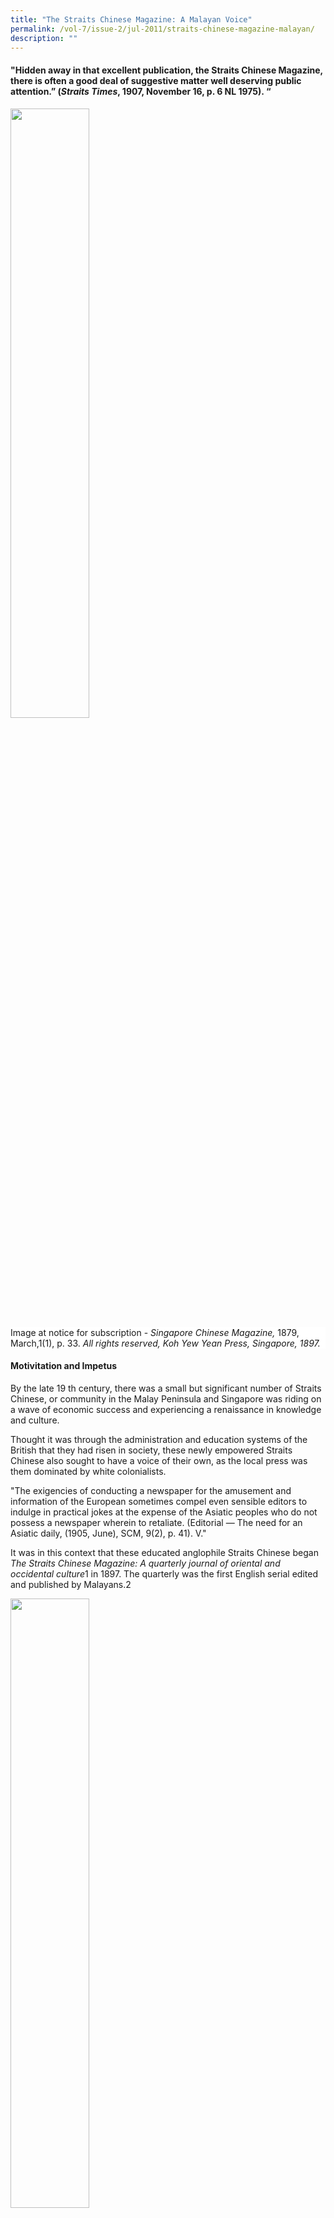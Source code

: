 ```yaml
---
title: "The Straits Chinese Magazine: A Malayan Voice"
permalink: /vol-7/issue-2/jul-2011/straits-chinese-magazine-malayan/
description: ""
---
```

#### "Hidden away in that excellent publication, the Straits Chinese Magazine, there is often a good deal of suggestive matter well deserving public attention.” (*Straits Times*, 1907, November 16, p. 6 NL 1975). “

<img style="width:50%;" src="/images/Vol%207%20Issue%202/StraitsChinese/dog.jpg">
 <div style="background-color: white;">Image at notice for subscription - <i>Singapore Chinese Magazine,</i> 1879, March,1(1), p. 33. <i>All rights reserved, Koh Yew Yean Press, Singapore, 1897.</i></div>

#### **Motivitation and Impetus**

By the late 19 th century, there was a small but significant number of Straits Chinese, or community in the Malay Peninsula and Singapore was riding on a wave of economic success and experiencing a renaissance in knowledge and culture.

Thought it was through the administration and education systems of the British that they had risen in society, these newly empowered Straits Chinese also sought to have a voice of their own, as the local press was them dominated by white colonialists.

"The exigencies of conducting a newspaper for the amusement and information of the European sometimes compel even sensible editors to indulge in practical jokes at the expense of the Asiatic peoples who do not possess a newspaper wherein to retaliate. (Editorial — The need for an Asiatic daily, (1905, June), SCM, 9(2), p. 41). V."

It was in this context that these educated anglophile Straits Chinese began *The Straits Chinese Magazine: A quarterly journal of oriental and occidental culture*1 in 1897. The quarterly was the first English serial edited and published by Malayans.2

<img style="width:50%;" src="/images/Vol%207%20Issue%202/StraitsChinese/020000404.jpg">
 <div style="background-color: white;"> <i>Singapore Chinese Magazine </i> title page for the first volume,  <i>Koh Yew Hean Press, Singapore,  1897.</i></div>

The magazine lasted eleven years and was "a medium for the discussion of political/ social, and other matters affecting the Straits people generally" (Editorial, 1897, SCM, March, 1(1), p. 1). It became a rich collection of literary works and social commentaries including short stories by the Straits Chinese or about them3; political analysis and insights into Straits Chinese perspectives on Chinese reformation and opinions on the tumultuous events in the motherland (China): and biographical and social commentaries of the people and events in the Straits at a time when the Straits Chinese were politically and financially on the rise. The readers targeted were not just the Straits Chinese but all who were Straits-born as the articles addressed the concerns and interests of Malays, Eurasians, Indians and other races in the Straits.

<img style="width:50%;" src="/images/Vol%207%20Issue%202/StraitsChinese/020000033.jpg">
 <div style="background-color: white;">Editors, <i>Straits Chinese Magazine</i> from <i>One hundred years of the Chinese in Singapore,</i> 1903, after p. 236. <i>All rights reserved, Murray, London, 1923.</i></div>

#### **Cultural Loyalties**

Lim Boon Keng, co-founder of The Straits Chinese Magazine, stated that "[t]he main object of this Magazine is to promote intellectual activity amongst the Straits-born people, and to guide the present chaotic state of public opinion among them to some definite end" (Editorial, 1897, SCM, March, *1*(1), p. 2). This "chaotic state of public opinion' was the "counter-pull of three different cultural loyalties [which] threatened a 'crisis of identity' among the rising younger generation of Singapore Chinese" (Turnbull, p. 103). This elite group of Straits Chinese remained proud of their British heritage and continued to respect their colonial masters, but a rising and tumultuous China, as well as identification with the people of Malaya, goaded them to articulate a new definition of being Chinese in British Malaya.

In the Straits Settlements, the Straits Chinese who had resided there for several generations had adopted local ways and spoke Baba Malay at home and in business. Yet, because of their education in British institutions and employment in British agencies, the Straits Chinese idealised British culture and sought to be be part of the culture which surrounded them. Almost two decades previously, in 1879, Vaughan4 noted that there was "nothing they rejoice[d] in more than being British subjects" (Vaughan, 1879, p. 4) or "orang putih" (white man — Caucasian).

The *Magazine* retained much of this anglophile, royalist perspective with articles on Queen Victoria's Jubilee in 1897,5 her death in 1901 and the coronation of Albert Edwards in 1902. After all, its editors were all Queen's scholars who had been educated in the hallowed halls of the best British universities. They participated in the Singapore contingent to witness the King's coronation, and reported extensively on it, revealing interesting snippets of Straits Chinese insights as can be found in this Baba Malay6 rhyme about the coronation:

"Kita pergi London Town, 
Tengok Raja pakei crown, 
Inggris missi missi suka S. V. A.

[We left for London Town,
To witness the King's coronation.
The English ladies appreciate the S.V.A
(Straits Volunteer Artillery)]"7 <br><br>— From Song, O. S. Life in Alexandra Palace. (1902, December), *SCM*, 6(24). p. 123.

Vaughan also noted that: "The Baba as a rule has no desire to visit China; he does not regard it as his home- (Vaughan, 1879, p. 5). However, the recent8 establishment of the Chinese consulate in Singapore, the relaxation of emigration laws in China and protection over British citizens returning to China,9 were all factors that encouraged the Straits Chinese to rediscover their heritage and rebuild ties with their motherland. With a revived interest in China, many of the articles in the magazine were thus written for readers "who desire to have restored to them the knowledge of their forefathers in English dress." (*SCM*, 1897, June, 1(2), p. 64).

Although the magazine was styled after similar journals of literary societies in London, its contents were influenced by this growing interest in the Chinese culture. The Chinese consuls were instrumental in restoring Chinese culture and literary interest amongst the Straits Chinese, particularly through newly formed literary societies. Tso Ping-Lung, the first Chinese consul from China in Singapore, established the Celestial Reasoning Association — the first literary society amongst the Straits Chinese — in 1882. At their society meetings, Chinese classics were read and discussed and poetry or essay competitions held on subjects peculiar to the Chinese. These winning essays and poetry were published in local newspapers.10 Literary societies such as this thus supported and maintained representation in much of the Chinese press in Singapore.11 In the same vein, many Straits Chinese societies were soon established, and their speeches and debates reproduced and reported in the *Straits Chinese Magazine*. These included the Chinese Christian Association, established in 1889; the Chinese Philomathic Society, formed by Lim Boon Keng;12 the Straits Chinese British Association, formed In 1900; and the Selangor Chinese Literary and Debating Society, formed In 1903 and headed by Gnoh Lean Tuck (Wu lien-Teh) who would also become an editor to the *Straits Chinese Magazine*. 

#### **Chinese Reformation**

During the span of the magazine's life (1897—1907), China was in the throes of change with conflicts within and invasions from without. The defeats suffered by China during the Opium Wars In the mid-19th century and the Sino-Japanese War in 1894 had humiliated China and revealed the weaknesses of the declining Qing Dynasty. The disaffected populace threatened the ancient royal throne with outbreaks of riots and rebellion. During this time, the young emperor, Guangxu, sought to retain his throne whilst implementing institutional reforms. With his advisors, Kang Youwel and Liang Qichao, Guangxu began a reform movement known as the Hundred Days' Reform in 1898 which lasted 103 days before it was quashed by his adopted mother, the Empress Dowager Cixi.


<img style="width:50%;" src="/images/Vol%207%20Issue%202/StraitsChinese/020000467_1.jpg">
 <div style="background-color: white;">The reform martyrs (<i>Singapore Chinese Magazine,</i> (1900, May), <i>4</i> (13),  pp. 9—10). <i>Koh Yew Hean Press, Singapore,</i> 1900.</i></div>

Kang, the driving intellectual force behind the reform movement, influenced not only his countrymen at home but also those who were overseas.13 Kang's radical interpretation of Confucianism in the light of Western concepts14 was soon adopted by those in Singapore.15 Kang initiated the Confucian Revival Movement in Singapore, in partnership with the Chinese Consul-General In Singapore and with Lim Boon Keng's articulate and widely published support.16

In the *Straits Chinese Magazine*, Lim propagated Kang's philosophy17 through various articles18 on Confucianism Including an extensive translation of Tso Chuan's (Zuo Zhuan's) Confucian classic. The translations were presented with Chinese text printed interlineally alongside the English translations, as well as the full text laid out in both Chinese and English. However, the process was not easy: "The typographical dlfflculties were immense and were skilfully and rapidly overcome by the late Mr Arozoo." ((1901, December), *SCM*, *5*(20), p. 168).

A key aspect of the Confucian movement was the setting-up of Chinese schools to promote loyalty to the motherland. Thus, education became a key focus of the magazine, especially as the editors were also instrumental in establishing several new Chinese schools, notably the Singapore Chinese Girls' School.19 Articles addressed not only the need to educate Straits Chinese boys (known as the Babas") but more importantly the "Nyonyas", or the womenfolk of the Straits Chinese. In fact, although most articles were penned primarily by men, the eighth edition of 1904's Magazine featured the writings of various Chinese women. Wong Ting Nguk wrote on "Fragments of Chinese folk-lore" ((1904, March), *SCM*, *8*(1), pp. 92—94) while "A Chinese Lady" wrote on the influence of women in Chinese history ((1904, March), *SCM*, *8*(1), pp. 126—128) and Lin Meng Chin gave "Select anecdotes from ltle records of famous women" ((1904, March), *SCM*, *8*, pp. 38, 94, 142, 188) over several issues of the *Magazine*.

Lim also started a six-part series of articles which encouraged social reform amongst the Chinese of Malaya in a wide range of fields like marriage, education, and dress. 20 The most controversial article was the one that advocated doing away with the "towchang", or the Chinese pigtail,21 Lim's arguments led to strong divisions within the local Chinese community. These strong divisions would present themselves again when reformists and revolutionaries swept the motherland in 1911.

#### **Managing the Magazine**

800 copies of the first issue of the magazine, published by the Koh Yew Hean press in April of 1897, were completely sold out Subscriptions were at $1.50 per annum and by the turn of the 20th century, the Magazine had a wide circulation both in Malaya (Singapore, Malacca, Penang, Kuala Lumpur, Seremban, Taipeng, Labuan and Sarawak) as well as in "distant comers of the globe"22 (London, Edinburgh, Saigon, Yokohama, Bangkok and Batavia).23 Later editions of the magazine had regular columns in the form of letters from London, Java, Malacca and Penang. They were written by a representative of the Straits Chinese community in these cities and provided updates on persons, events, and thoughts on their local community. By its seventh year, the *Magazine* was read in "quiet homes In England and America",24 and was in the collections of the Library of Congress and */'Ecole Francals de I'Extreme Orlent*.

<img style="width:50%;" src="/images/Vol%207%20Issue%202/StraitsChinese/020000471.jpg">
 <div style="background-color: white;">Advertisement for Whiteway, Laidlaw & Co. found in the preliminary of  <i>The Straits Chinese Magazine, </i> Vol. 8. <i>All rights reserved. Koh Yew Hean Press, Singapore,</i> 1904.</i></div>


The Magazine's editors were Lim Boon Keng,26 Song Ong Siang, and Gnoh Lean Tuck (Wu Lien-Teh) - men who were part of the fraternity of Straits Chinese Queen's scholars and who had gained recognition in their professions as lawyer and doctors. a However, the men were bonded by more than just education and profession. Gnoh and Lim were brothers-in-law27 and both were swept up by China's call for support. They spent their twilight years there, with Gnoh gaining fame as Medical Adviser In Beijing, an appointment under which he fought the plague, while Lim served as President of Xiamen University, which was established by a fellow Singaporean Chinese, Tan Kah Kee.

New editions of the Magazine were regularly highlighted in *The Straits Times* as well as *The Singapore Free Press and Mercantile Advertiser* though the relationship with the former was often mutually critical. For example, In an article dated 7 April 1903 in the straits Times, the columnist notes:

"Unfortunately the *Straits Chinese Magazine* is not 'run' by professional journalists but by a few Chinese gentlemen and others affected with cacoethes scribendi \[Latin for the irresistible urge to write\]. They mean well and occasionally write well, but in common with the rest of us are sometimes prone to make mistakes. The said faults are not particularly bad ones ... (and\] as a collection of essays ... mainly written by Straits-born Chinese, the *Straits Chinese Magazine* is a success ... There are certainly enough English-speaking and intelligent Chinese in Singapore to warrant its more frequent publication and it has it in its power to accomplish a great deal of good."28

Some of these tensions arose because these local Straits Chinese writers articulately commented on the vices they observed of their British colonial masters. A counter-reply to a review of the magazine in the Penang Gazette shows up some of this:

"I am sure that no harm was intended beyond convincing some of the Europeans that they are not the immaculate and faultless beings they have hitherto thought themselves to be, or at least tried to represent in the eyes of Asiatics. Self-conceit and egotism are no doubt the common fault of the Europeans who have come to the East (*SCM*, (1903, September), *7*(3), p. 101)."29

These strongly worded commentaries were reserved not only for the Europeans, but were often critical of their own compatriots as well. In addressing the need to educate the Nyonyas, "A Baba" states:

"We do not believe in cramming little Chinese girls with a smattering of bad English and a good deal of rubbish which passes currency as elementary knowledge . . . But our wealthy Straits Chinese will not come forward to do for their community what the rich Parsees of Bombay have done and are doing for their women ... We consider it a perfect disgrace that the rich and apparently intelligent men of our community should have done so little for the education of women.30

In the seventh year of its publication, the editors stated:

"We have constantly kept in view our aims for the advancement of our people and have met adverse criticism, abuse and even monetary discouragement with an unflinching heart, knowing well that our cause and our purpose are right. That these aims have to a great extent been fulfilled may be judged by the distinct change in public opinion amongst the Straits-born of the present day. When we first launched our journal before the world in 1897, the Straits Chinese were still moving quietly along the lines of their ancestors, content alike to live in their old paradise and to retain for themselves the policy of laissez faire ... But time has fortunately changed ... [and] there has taken place a desire, nay an anxiety, to partake in the intellectual moral advancement of the present century. We have seen a better knowledge of the outer world with its many sciences and inventions more and more exhibited, and have noted with pleasure, on the one hand, the increasing pride amongst the Straits Chinese in fulfilling their due requirements as British citizens, and on the other, a closer sympathy between themselves and their countrymen from the Chinese Empire. (Editorial, (1904, March), *SCM*, *8*(1), p. 1)."

Unfortunately, “[t]through lack of support and interest from the community it had been intended to benefit, [it] came to an untimely end in 1907” (Song, 1923, p. 235).

<div style="background-colour: #fdf5e6; padding: 20px; margin: 20px; background:#fdf5e6"> <b>Library Holdings</b> <br><br>
The <i>Straits Chinese Magazine</i> is from the collection of rare and historical imprints at the National Library Singapore. Bound copies of all the editions of the <i>Straits Chinese Magazine</i> can be found in the Heritage Collection and on microfi lm at the National Library in Singapore. Each volume of the <i>Straits Chinese Magazine</i> is prefaced by a useful table of contents with a subject index, listing all the articles published that year according to topics such as Business, Current Events, Biography, Literature, and even Science.</div>

The author would like to acknowledge Assistant Professor Chua Ai Lin of the Department of History, National University of Singapore for reviewing this article.

<br>
<div style="background-color: white;">
<br/>
<img src="/images/Authors/Bonny_Tan.png" style="width: 100px; height: 100px;"/>
<center> <b>Bonny Tan</b> <br>Senior Librarian<br>Lee Kong Chian Reference Library<br>National Library</center>  </div>
